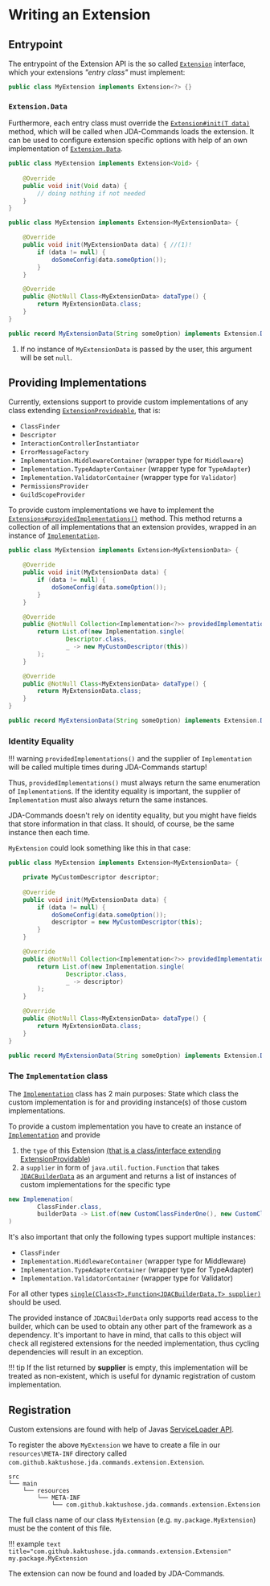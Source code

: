 # Writing an Extension

## Entrypoint

The entrypoint of the Extension API is the so called
[`Extension`](https://kaktushose.github.io/jda-commands/javadocs/latest/io.github.kaktushose.jda.commands.core/com/github/kaktushose/jda/commands/extension/Extension.html)
interface, which your extensions _"entry class"_ must implement:

```java
public class MyExtension implements Extension<?> {}
```

### `Extension.Data`

Furthermore, each entry class must override the [`Extension#init(T data)`](https://kaktushose.github.io/jda-commands/javadocs/latest/io.github.kaktushose.jda.commands.core/com/github/kaktushose/jda/commands/extension/Extension.html#init(T)) method,
which will be called when JDA-Commands loads the extension. It can be used to configure extension specific options with help of
an own implementation of
[`Extension.Data`](https://kaktushose.github.io/jda-commands/javadocs/latest/io.github.kaktushose.jda.commands.core/com/github/kaktushose/jda/commands/extension/Extension.Data.html).

```java
public class MyExtension implements Extension<Void> {
    
    @Override
    public void init(Void data) {
        // doing nothing if not needed
    }
}

public class MyExtension implements Extension<MyExtensionData> {

    @Override
    public void init(MyExtensionData data) { //(1)!
        if (data != null) {
            doSomeConfig(data.someOption());
        }
    }

    @Override
    public @NotNull Class<MyExtensionData> dataType() {
        return MyExtensionData.class;
    }
}

public record MyExtensionData(String someOption) implements Extension.Data {}
```

1. If no instance of `MyExtensionData` is passed by the user, this argument will be set `null`.

## Providing Implementations
Currently, extensions support to provide custom implementations of any class extending
[`ExtensionProvideable`](https://kaktushose.github.io/jda-commands/javadocs/latest/io.github.kaktushose.jda.commands.core/com/github/kaktushose/jda/commands/extension/Implementation.ExtensionProvidable.html),
that is:

- `ClassFinder`
- `Descriptor`
- `InteractionControllerInstantiator`
- `ErrorMessageFactory`
- `Implementation.MiddlewareContainer` (wrapper type for `Middleware`)
- `Implementation.TypeAdapterContainer` (wrapper type for `TypeAdapter`)
- `Implementation.ValidatorContainer` (wrapper type for `Validator`)
- `PermissionsProvider`
- `GuildScopeProvider`

To provide custom implementations we have to implement the [`Extensions#providedImplementations()`](https://kaktushose.github.io/jda-commands/javadocs/latest/io.github.kaktushose.jda.commands.core/com/github/kaktushose/jda/commands/extension/Extension.html#providedImplementations()) method.
This method returns a collection of all implementations that an extension provides, wrapped in an instance of
[`Implementation`](https://kaktushose.github.io/jda-commands/javadocs/latest/io.github.kaktushose.jda.commands.core/com/github/kaktushose/jda/commands/extension/Implementation.html).

```java
public class MyExtension implements Extension<MyExtensionData> {

    @Override
    public void init(MyExtensionData data) {
        if (data != null) {
            doSomeConfig(data.someOption());
        }
    }

    @Override
    public @NotNull Collection<Implementation<?>> providedImplementations() {
        return List.of(new Implementation.single(
                Descriptor.class,
                _ -> new MyCustomDescriptor(this))
        );
    }

    @Override
    public @NotNull Class<MyExtensionData> dataType() {
        return MyExtensionData.class;
    }
}

public record MyExtensionData(String someOption) implements Extension.Data {}
```

### Identity Equality
!!! warning
    `providedImplementations()` and the supplier of `Implementation` will be called
    multiple times during JDA-Commands startup!

Thus, `providedImplementations()` must always return the same enumeration of `Implementation`s. If the identity 
equality is important, the supplier of `Implementation` must also always return the same instances.

JDA-Commands doesn't rely on identity equality, but you might have fields that store information in that class.
It should, of course, be the same instance then each time. 

`MyExtension` could look something like this in that case:

```java
public class MyExtension implements Extension<MyExtensionData> {

    private MyCustomDescriptor descriptor;
    
    @Override
    public void init(MyExtensionData data) {
        if (data != null) {
            doSomeConfig(data.someOption());
            descriptor = new MyCustomDescriptor(this);
        }
    }

    @Override
    public @NotNull Collection<Implementation<?>> providedImplementations() {
        return List.of(new Implementation.single(
                Descriptor.class,
                _ -> descriptor)
        );
    }

    @Override
    public @NotNull Class<MyExtensionData> dataType() {
        return MyExtensionData.class;
    }
}

public record MyExtensionData(String someOption) implements Extension.Data {}
```

### The `Implementation` class
The [`Implementation`](https://kaktushose.github.io/jda-commands/javadocs/latest/io.github.kaktushose.jda.commands.core/com/github/kaktushose/jda/commands/extension/Implementation.html)
class has 2 main purposes: State which class the custom implementation is for and providing instance(s) of those custom implementations.

To provide a custom implementation you have to create an instance of [`Implementation`](https://kaktushose.github.io/jda-commands/javadocs/latest/io.github.kaktushose.jda.commands.core/com/github/kaktushose/jda/commands/extension/Implementation.html) and provide

1. the `type` of this Extension [(that is a class/interface extending ExtensionProvidable](#providing-implementations))
2. a `supplier` in form of `java.util.fuction.Function` that takes
  [`JDACBuilderData`](https://kaktushose.github.io/jda-commands/javadocs/latest/io.github.kaktushose.jda.commands.core/com/github/kaktushose/jda/commands/extension/JDACBuilderData.html)
  as an argument and returns a list of instances of custom implementations for the specific type


```java title="Example for ClassFinder"
new Implemenation(
        ClassFinder.class,
        builderData -> List.of(new CustomClassFinderOne(), new CustomClassFinderSecond(builderData.descriptor()))
)
```

It's also important that only the following types support multiple instances:

- `ClassFinder`
- `Implementation.MiddlewareContainer` (wrapper type for Middleware)
- `Implementation.TypeAdapterContainer` (wrapper type for TypeAdapter)
- `Implementation.ValidatorContainer` (wrapper type for Validator)

For all other types
[`single(Class<T>,Function<JDACBuilderData,T> supplier)`](https://kaktushose.github.io/jda-commands/javadocs/latest/io.github.kaktushose.jda.commands.core/com/github/kaktushose/jda/commands/extension/Implementation.html#single(java.lang.Class,java.util.function.Function))
should be used.

The provided instance of `JDACBuilderData` only supports read access to the builder, which can be used to obtain any other
part of the framework as a dependency. It's important to have in mind, that calls to this object will check all registered
extensions for the needed implementation, thus cycling dependencies will result in an exception.

!!! tip
    If the list returned by **supplier** is empty, this implementation will be treated as non-existent, 
    which is useful for dynamic registration of custom implementation.

## Registration
Custom extensions are found with help of Javas [ServiceLoader API](https://docs.oracle.com/javase/8/docs/api/java/util/ServiceLoader.html).

To register the above `MyExtension` we have to create a file in our `resources\META-INF` directory called
`com.github.kaktushose.jda.commands.extension.Extension`.

```
src
└── main
    └── resources
        └── META-INF
            └── com.github.kaktushose.jda.commands.extension.Extension
```

The full class name of our class `MyExtension` (e.g. `my.package.MyExtension`) must be the content of this file.

!!! example
    ```text title="com.github.kaktushose.jda.commands.extension.Extension"
    my.package.MyExtension
    ```

The extension can now be found and loaded by JDA-Commands.